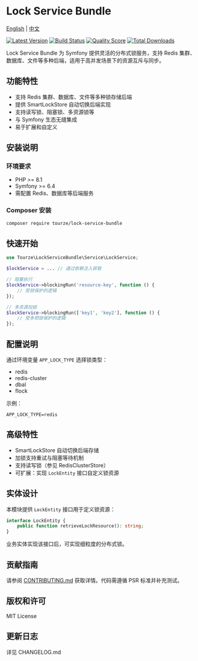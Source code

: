 # Lock Service Bundle

[English](README.md) | [中文](README.zh-CN.md)

[![Latest Version](https://img.shields.io/packagist/v/tourze/lock-service-bundle.svg?style=flat-square)](https://packagist.org/packages/tourze/lock-service-bundle)
[![Build Status](https://img.shields.io/travis/tourze/lock-service-bundle/master.svg?style=flat-square)](https://travis-ci.org/tourze/lock-service-bundle)
[![Quality Score](https://img.shields.io/scrutinizer/g/tourze/lock-service-bundle.svg?style=flat-square)](https://scrutinizer-ci.com/g/tourze/lock-service-bundle)
[![Total Downloads](https://img.shields.io/packagist/dt/tourze/lock-service-bundle.svg?style=flat-square)](https://packagist.org/packages/tourze/lock-service-bundle)

Lock Service Bundle 为 Symfony 提供灵活的分布式锁服务，支持 Redis 集群、数据库、文件等多种后端，适用于高并发场景下的资源互斥与同步。

## 功能特性

- 支持 Redis 集群、数据库、文件等多种锁存储后端
- 提供 SmartLockStore 自动切换后端实现
- 支持读写锁、阻塞锁、多资源锁等
- 与 Symfony 生态无缝集成
- 易于扩展和自定义

## 安装说明

### 环境要求

- PHP >= 8.1
- Symfony >= 6.4
- 需配置 Redis、数据库等后端服务

### Composer 安装

```bash
composer require tourze/lock-service-bundle
```

## 快速开始

```php
use Tourze\LockServiceBundle\Service\LockService;

$lockService = ... // 通过依赖注入获取

// 阻塞执行
$lockService->blockingRun('resource-key', function () {
    // 受锁保护的逻辑
});

// 多资源加锁
$lockService->blockingRun(['key1', 'key2'], function () {
    // 受多把锁保护的逻辑
});
```

## 配置说明

通过环境变量 `APP_LOCK_TYPE` 选择锁类型：

- redis
- redis-cluster
- dbal
- flock

示例：

```dotenv
APP_LOCK_TYPE=redis
```

## 高级特性

- SmartLockStore 自动切换后端存储
- 加锁支持重试与阻塞等待机制
- 支持读写锁（参见 RedisClusterStore）
- 可扩展：实现 `LockEntity` 接口自定义锁资源

## 实体设计

本模块提供 `LockEntity` 接口用于定义锁资源：

```php
interface LockEntity {
    public function retrieveLockResource(): string;
}
```

业务实体实现该接口后，可实现细粒度的分布式锁。

## 贡献指南

请参阅 [CONTRIBUTING.md](CONTRIBUTING.md) 获取详情。代码需遵循 PSR 标准并补充测试。

## 版权和许可

MIT License

## 更新日志

详见 CHANGELOG.md
